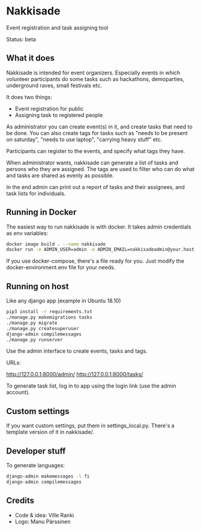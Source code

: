 # Nakkisade

Event registration and task assigning tool

Status: beta

## What it does

Nakkisade is intended for event organizers. Especially events in which volunteer
participants do some tasks such as hackathons, demoparties, underground raves,
small festivals etc.

It does two things:

* Event registration for public
* Assigning task to registered people

As administrator you can create event(s) in it, and create tasks that need
to be done. You can also create tags for tasks such as "needs to be present on
saturday", "needs to use laptop", "carrying heavy stuff" etc.

Participants can register to the events, and specify what tags they have.

When administrator wants, nakkisade can generate a list of tasks and persons
who they are assigned. The tags are used to filter who can do what and tasks
are shared as evenly as possible.

In the end admin can print out a report of tasks and their assignees, and
task lists for individuals.

## Running in Docker

The easiest way to run nakkisade is with docker. It takes admin credentials
as env variables:

```bash
docker image build . --name nakkisade
docker run -e ADMIN_USER=admin -e ADMIN_EMAIL=nakkisadeadmin@your.host -e ADMIN_PASSWORD=adminpassword  --name nakkisade -d nakkisade
```

If you use docker-compose, there's a file ready for you. Just modify the docker-environment.env file
for your needs.

## Running on host

Like any django app (example in Ubuntu 18.10)

```bash
pip3 install -r requirements.txt 
./manage.py makemigrations tasks
./manage.py migrate
./manage.py createsuperuser
django-admin compilemessages
./manage.py runserver
```

Use the admin interface to create events, tasks and tags.

URLs:

http://127.0.0.1:8000/admin/
http://127.0.0.1:8000/tasks/

To generate task list, log in to app using the login link (use the admin account). 

## Custom settings

If you want custom settings, put them in settings_local.py. There's a template
version of it in nakkisade/. 

## Developer stuff

To generate languages:

```bash
django-admin makemessages -l fi
django-admin compilemessages
```

## Credits

* Code & idea: Ville Ranki
* Logo: Manu Pärssinen

